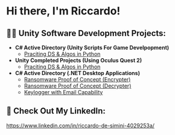 <h1>Hi there, I'm Riccardo!</h1>

<h2>👨‍💻 Unity Software Development Projects:</h2>

- <b>C# Active Directory (Unity Scripts For Game Develpopment)</b>
  - [Praciting DS & Algos in Python](https://github.com/joshmadakor1/Algorithms-Practice)
- <b>Unity Completed Projects (Using Oculus Quest 2)</b>
  - [Praciting DS & Algos in Python](https://github.com/joshmadakor1/Algorithms-Practice)
- <b>C# Active Directory (.NET Desktop Applications)</b>
  - [Ransomware Proof of Concept (Encrypter)](https://github.com/joshmadakor1/EncrypterPOC)
  - [Ransomware Proof of Concept (Decrypter)](https://github.com/joshmadakor1/DecrypterPOC)
  - [Keylogger with Email Capability](https://github.com/joshmadakor1/Key-Logger-With-Email)

<h2> 🤳 Check Out My LinkedIn:</h2>

https://www.linkedin.com/in/riccardo-de-simini-4029253a/


[linkedin]: https://linkedin.com/in/RiccardoDe-Simini

